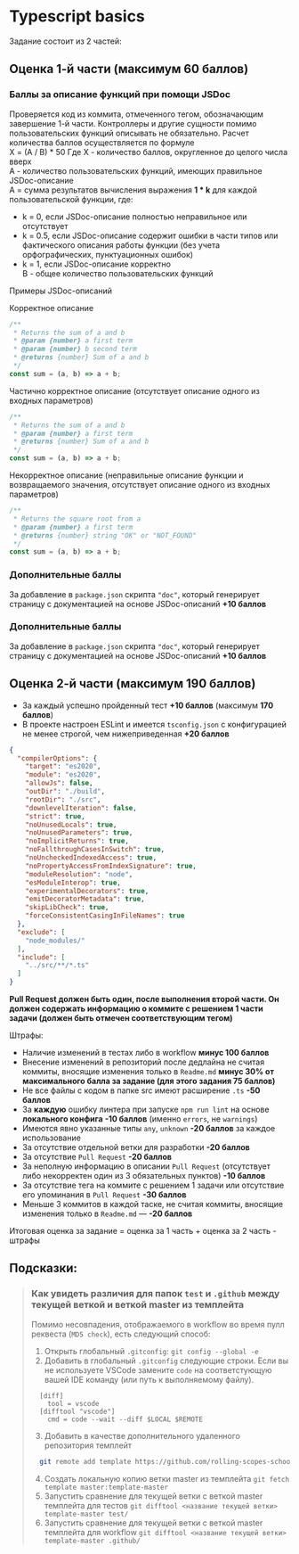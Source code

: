 # Typescript basics

Задание состоит из 2 частей:

## Оценка 1-й части (максимум **60 баллов**)

### Баллы за описание функций при помощи JSDoc

Проверяется код из коммита, отмеченного тегом, обозначающим завершение 1-й части.
Контроллеры и другие сущности помимо пользовательских функций описывать не обязательно.
Расчет количества баллов осуществляется по формуле  
X = (A / B) * 50
Где X - количество баллов, округленное до целого числа вверх  
A - количество пользовательских функций, имеющих правильное JSDoc-описание  
A = cумма результатов вычисления выражения **1 \* k** для каждой пользовательской функции, где:  
* k = 0, если JSDoc-описание полностью неправильное или отсутствует  
* k = 0.5, если JSDoc-описание содержит ошибки в части типов или фактического описания работы функции (без учета орфографических, пунктуационных ошибок)  
* k = 1, если JSDoc-описание корректно  
B - общее количество пользовательских функций

Примеры JSDoc-описаний

Корректное описание
```js
/**
 * Returns the sum of a and b
 * @param {number} a first term
 * @param {number} b second term
 * @returns {number} Sum of a and b
 */
const sum = (a, b) => a + b;
```

Частично корректное описание (отсутствует описание одного из входных параметров)
```js
/**
 * Returns the sum of a and b
 * @param {number} a first term
 * @returns {number} Sum of a and b
 */
const sum = (a, b) => a + b;
```

Некорректное описание (неправильные описание функции и возвращаемого значения, отсутствует описание одного из входных параметров)
```js
/**
 * Returns the square root from a
 * @param {number} a first term
 * @returns {number} string "OK" or "NOT_FOUND"
 */
const sum = (a, b) => a + b;
```

### Дополнительные баллы
За добавление в `package.json` скрипта `"doc"`, который генерирует страницу с документацией на основе JSDoc-описаний **+10 баллов**

### Дополнительные баллы
За добавление в `package.json` скрипта `"doc"`, который генерирует страницу с документацией на основе JSDoc-описаний **+10 баллов**

## Оценка 2-й части (максимум **190 баллов**)

- За каждый успешно пройденный тест **+10 баллов** (максимум **170 баллов**)
- В проекте настроен ESLint и имеется `tsconfig.json` с конфигурацией не менее строгой, чем нижеприведенная **+20 баллов**
```json
{
  "compilerOptions": {
    "target": "es2020",
    "module": "es2020",
    "allowJs": false,
    "outDir": "./build",
    "rootDir": "./src",
    "downlevelIteration": false,
    "strict": true,
    "noUnusedLocals": true,
    "noUnusedParameters": true,
    "noImplicitReturns": true,
    "noFallthroughCasesInSwitch": true,
    "noUncheckedIndexedAccess": true,
    "noPropertyAccessFromIndexSignature": true,
    "moduleResolution": "node",
    "esModuleInterop": true,
    "experimentalDecorators": true,
    "emitDecoratorMetadata": true,
    "skipLibCheck": true,
    "forceConsistentCasingInFileNames": true
  },
  "exclude": [
    "node_modules/"
  ],
  "include": [
    "../src/**/*.ts"
  ]
}
```

**Pull Request должен быть один, после выполнения второй части. Он должен содержать информацию о коммите с решением 1 части задачи (должен быть отмечен соответствующим тегом)**

Штрафы:
* Наличие изменений в тестах либо в workflow **минус 100 баллов**
* Внесение изменений в репозиторий после дедлайна не считая коммиты, вносящие изменения только в `Readme.md` **минус 30% от максимального балла за задание (для этого задания 75 баллов)**
* Не все файлы с кодом в папке src имеют расширение `.ts` **-50 баллов**
* За **каждую** ошибку линтера при запуске `npm run lint` на основе **локального конфига** **-10 баллов** (именно `errors`, не `warnings`)
* Имеются явно указанные типы `any`, `unknown` **-20 баллов** за каждое использование
* За отсутствие отдельной ветки для разработки **-20 баллов**
* За отсутствие `Pull Request` **-20 баллов**
* За неполную информацию в описании `Pull Request` (отсутствует либо некорректен один из 3 обязательных пунктов) **-10 баллов**
* За отсутствие тега на коммите с решением 1 задачи или отсутствие его упоминания в `Pull Request` **-30 баллов**
* Меньше 3 коммитов в каждой таске, не считая коммиты, вносящие изменения только в `Readme.md` — **-20 баллов**

Итоговая оценка за задание = оценка за 1 часть + оценка за 2 часть - штрафы

## Подсказки:

> ### **Как увидеть различия для папок `test` и `.github` между текущей веткой и веткой master из темплейта**
>  Помимо несовпадения, отображаемого в workflow во время пулл реквеста (`MD5 check`), есть следующий способ:
>  1. Открыть глобальный `.gitconfig`:
>    `git config --global -e`
>  2. Добавить в глобальный `.gitconfig` следующие строки. Если вы не используете VSCode замените `code` на соответстующую вашей IDE команду (или путь к выполняемому файлу).
>    ```
>      [diff]
>        tool = vscode
>      [difftool "vscode"]
>        cmd = code --wait --diff $LOCAL $REMOTE
>    ```
>  3. Добавить в качестве дополнительного удаленного репозитория темплейт
>    ```bash
>      git remote add template https://github.com/rolling-scopes-school/nodejs-course-template.git
>    ```
>  4. Создать локальную копию ветки master из темплейта
>     `git fetch template master:template-master`
>  5. Запустить сравнение для текущей ветки с веткой master темплейта для тестов
>    `git difftool <название текущей ветки> template-master test/`
>  5. Запустить сравнение для текущей ветки с веткой master темплейта для workflow
>    `git difftool <название текущей ветки> template-master .github/`
